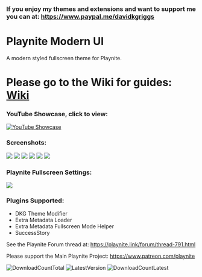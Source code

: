 ### If you enjoy my themes and extensions and want to support me you can at: https://www.paypal.me/davidkgriggs

# Playnite Modern UI
A modern styled fullscreen theme for Playnite.

# Please go to the Wiki for guides: [Wiki](https://github.com/davidkgriggs/PlayniteModernUI/wiki)

### YouTube Showcase, click to view:
[![YouTube Showcase](https://img.youtube.com/vi/DFMn2Fxm9Aw/hqdefault.jpg)](https://www.youtube.com/watch?v=DFMn2Fxm9Aw)

### Screenshots:
![](https://i.imgur.com/Sokaagn.jpeg)
![](https://raw.githubusercontent.com/davidkgriggs/PlayniteModernUI/main/Media/screenshot_01.jpg)
![](https://raw.githubusercontent.com/davidkgriggs/PlayniteModernUI/main/Media/screenshot_02.jpg)
![](https://raw.githubusercontent.com/davidkgriggs/PlayniteModernUI/main/Media/screenshot_03.jpg)
![](https://raw.githubusercontent.com/davidkgriggs/PlayniteModernUI/main/Media/screenshot_04.jpg)
![](https://i.imgur.com/AzcqnAx.jpeg)

### Playnite Fullscreen Settings:
![](https://i.imgur.com/WoQULLp.png)

### Plugins Supported:
* DKG Theme Modifier
* Extra Metadata Loader
* Extra Metadata Fullscreen Mode Helper
* SuccessStory

See the Playnite Forum thread at: https://playnite.link/forum/thread-791.html

Please support the Main Playnite Project: https://www.patreon.com/playnite

![DownloadCountTotal](https://img.shields.io/github/downloads/davidkgriggs/PlayniteModernUI/total?label=total%20downloads&style=for-the-badge)
![LatestVersion](https://img.shields.io/github/v/tag/davidkgriggs/PlayniteModernUI?label=Latest%20version&style=for-the-badge)
![DownloadCountLatest](https://img.shields.io/github/downloads/davidkgriggs/PlayniteModernUI/latest/total?style=for-the-badge)
